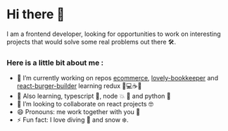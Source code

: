 # Hi there 👋
I am a frontend developer, looking for opportunities to work on interesting projects that would solve some real problems out there 🛠. 

### Here is a little bit about me :

* 🔭 I’m currently working on repos [ecommerce](https://github.com/agorodinskaya/ecom), [lovely-bookkeeper](https://github.com/agorodinskaya/lovely-bookkeeper) and [react-burger-builder](https://github.com/agorodinskaya/react-burger-builder) learning redux 🤘💻☕️🍫
* 🌱 Also learning, typescript 📘, node 💥 🔭 and python 🐍 
* 👋 I’m looking to collaborate on react projects 🤓
* 😄 Pronouns: me work together with you 🥳
* ⚡ Fun fact: I love diving 🤿 and snow ❄️.

